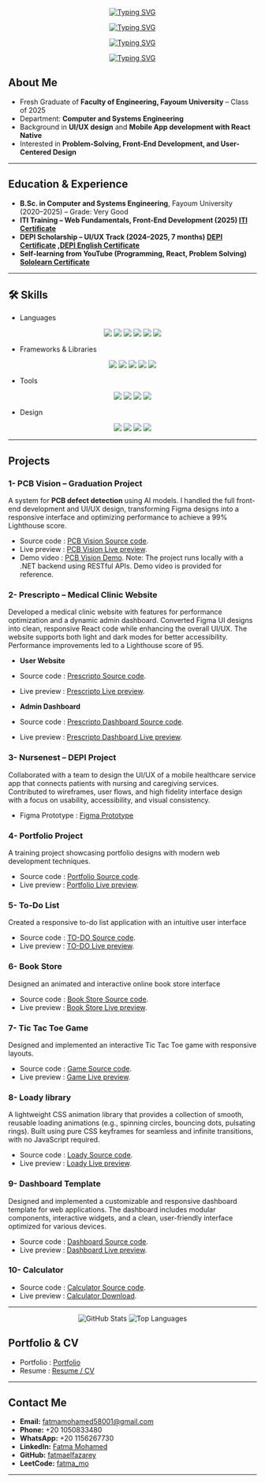 <div align="center">

 <!-- 
 <p>Welcome to my GitHub Profile</p>
 <p>I'm</p>  
 <h3 style="font-size:32px; font-weight:bold; margin:0;">Fatma Mohammed Elfazarey</h3>
 <p style="font-size:20px; margin-top:5px;">Front-End Developer | React | Angular | UI/UX</p>  
<h1></h1>
 -->
<!-- الترحيب -->
[![Typing SVG](https://readme-typing-svg.herokuapp.com?size=22&duration=2500&pause=1500&color=000000&center=true&vCenter=true&width=600&lines=Welcome+to+my+GitHub+Profile&repeat=false)](https://git.io/typing-svg)

<!-- I'm -->
[![Typing SVG](https://readme-typing-svg.herokuapp.com?size=22&duration=2000&pause=1500&color=000000&center=true&vCenter=true&width=600&lines=I'm&repeat=false)](https://git.io/typing-svg)

<!-- الاسم -->
[![Typing SVG](https://readme-typing-svg.herokuapp.com?size=32&duration=4000&pause=2000&color=36BCF7&center=true&vCenter=true&width=600&lines=Fatma+Mohammed+Elfazarey)](https://git.io/typing-svg)

<!-- العنوان -->
[![Typing SVG](https://readme-typing-svg.herokuapp.com?size=20&duration=3000&pause=2500&color=000000&center=true&vCenter=true&width=600&lines=Front-End+Developer+%7C+React+%7C+Angular+%7C+UI%2FUX&repeat=false)](https://git.io/typing-svg)

</div>

 ## About Me  
- Fresh Graduate of **Faculty of Engineering, Fayoum University** – Class of 2025  
- Department: **Computer and Systems Engineering**  
- Background in **UI/UX design** and **Mobile App development with React Native**  
- Interested in **Problem-Solving, Front-End Development, and User-Centered Design**  

---

## Education & Experience  
- **B.Sc. in Computer and Systems Engineering**, Fayoum University (2020–2025) – Grade: Very Good  
- **ITI Training – Web Fundamentals, Front-End Development (2025) [ITI Certificate](https://drive.google.com/drive/home?dmr=1&ec=wgc-drive-hero-goto)**  
- **DEPI Scholarship – UI/UX Track (2024–2025, 7 months) [DEPI Certificate](https://drive.google.com/file/d/1UYPMlZoGtfTBG4jSImu29FhhcAg-9VCC/view?usp=drive_link) ,[DEPI English Certificate](https://drive.google.com/file/d/1swpsP77gCihS4VxU4i49mP0LweVWulhw/view?usp=sharing)**
- **Self-learning from YouTube (Programming, React, Problem Solving) [Sololearn Certificate](https://drive.google.com/drive/search?dmr=1&ec=wgc-drive-hero-goto&q=depi)**  

---

## 🛠 Skills  

- Languages  
<div align="center">

<img src="https://img.shields.io/badge/HTML5-E34F26?style=for-the-badge&logo=html5&logoColor=white"/> 
<img src="https://img.shields.io/badge/CSS3-1572B6?style=for-the-badge&logo=css3&logoColor=white"/> 
<img src="https://img.shields.io/badge/JavaScript-F7DF1E?style=for-the-badge&logo=javascript&logoColor=black"/> 
<img src="https://img.shields.io/badge/TypeScript-3178C6?style=for-the-badge&logo=typescript&logoColor=white"/> 
<img src="https://img.shields.io/badge/Java-007396?style=for-the-badge&logo=java&logoColor=white"/> 
<img src="https://img.shields.io/badge/MySQL-4479A1?style=for-the-badge&logo=mysql&logoColor=white"/>  

</div>  



- Frameworks & Libraries  
<div align="center">

<img src="https://img.shields.io/badge/React-20232A?style=for-the-badge&logo=react&logoColor=61DAFB"/> 
<img src="https://img.shields.io/badge/Angular-DD0031?style=for-the-badge&logo=angular&logoColor=white"/> 
<img src="https://img.shields.io/badge/Bootstrap-7952B3?style=for-the-badge&logo=bootstrap&logoColor=white"/> 
<img src="https://img.shields.io/badge/Tailwind_CSS-38B2AC?style=for-the-badge&logo=tailwind-css&logoColor=white"/> 
<img src="https://img.shields.io/badge/React_Native-20232A?style=for-the-badge&logo=react&logoColor=61DAFB"/>  

</div>  



- Tools  
<div align="center">

<img src="https://img.shields.io/badge/Git-F05032?style=for-the-badge&logo=git&logoColor=white"/> 
<img src="https://img.shields.io/badge/GitHub-181717?style=for-the-badge&logo=github&logoColor=white"/> 
<img src="https://img.shields.io/badge/VS%20Code-007ACC?style=for-the-badge&logo=visual-studio-code&logoColor=white"/> 
<img src="https://img.shields.io/badge/Chrome_DevTools-FCC624?style=for-the-badge&logo=google-chrome&logoColor=black"/>  

</div>  



- Design  
<div align="center">

<img src="https://img.shields.io/badge/Figma-F24E1E?style=for-the-badge&logo=figma&logoColor=white"/> 
<img src="https://img.shields.io/badge/Adobe_XD-FF61F6?style=for-the-badge&logo=adobe-xd&logoColor=white"/> 
<img src="https://img.shields.io/badge/Adobe_Photoshop-31A8FF?style=for-the-badge&logo=adobe-photoshop&logoColor=white"/> 
<img src="https://img.shields.io/badge/Adobe_Illustrator-FF9A00?style=for-the-badge&logo=adobe-illustrator&logoColor=white"/>  

</div>


---

## Projects  

### 1- PCB Vision – Graduation Project  
A system for **PCB defect detection** using AI models. I handled the full front-end development and UI/UX design, transforming Figma designs into a responsive interface and optimizing performance to achieve a 99% Lighthouse score.  
- Source code : [PCB Vision Source code](https://github.com/fatmaelfazarey/PCB-Vision-02).
- Live preview : [PCB Vision Live preview](https://pcb-vision-02.vercel.app/).
- Demo video : [PCB Vision Demo](https://drive.google.com/drive/folders/11jeZNq8--LTTmqJJAuJPnv_Wpuf4YY5s). Note: The project runs locally with a .NET backend using RESTful APIs. Demo video is provided for reference.

### 2- Prescripto – Medical Clinic Website  
Developed a medical clinic website with features for performance optimization and a dynamic admin dashboard. Converted Figma UI designs into clean, responsive React code while enhancing the overall UI/UX. The website supports both light and dark modes for better accessibility. Performance improvements led to a Lighthouse score of 95. 
- <b>User Website </b>
- Source code : [Prescripto Source code](https://github.com/fatmaelfazarey/Prescripto11).
- Live preview : [Prescripto Live preview](https://prescripto11.vercel.app/).
  
- <b>Admin Dashboard </b>
- Source code : [Prescripto Dashboard Source code](https://github.com/fatmaelfazarey/Prescripto-Dashboard-v02).
- Live preview : [Prescripto Dashboard Live preview](https://prescripto-dashboard-v02-redskaphh-fatmaelfazareys-projects.vercel.app/dashboard).

### 3- Nursenest – DEPI Project  
Collaborated with a team to design the UI/UX of a mobile healthcare service app that connects patients with nursing and caregiving services. Contributed to wireframes, user flows, and high fidelity interface design with a focus on usability, accessibility, and visual consistency.
- Figma Prototype : [Figma Prototype](https://www.figma.com/proto/saA7MUzPLsvseyXaLObqlh/DEPI-Project?node-id=1013-4363)  

### 4- Portfolio Project  
A training project showcasing portfolio designs with modern web development techniques.
- Source code : [Portfolio Source code](https://github.com/fatmaelfazarey/portfolio-project-1).
- Live preview : [Portfolio Live preview](https://fatmaelfazarey.github.io/portfolio-project-1/).

### 5- To-Do List  
Created a responsive to-do list application with an intuitive user interface
- Source code : [TO-DO Source code](https://github.com/fatmaelfazarey/To-Do-List).
- Live preview : [TO-DO Live preview](https://fatmaelfazarey.github.io/To-Do-List/). 

### 6- Book Store  
Designed an animated and interactive online book store interface
- Source code : [Book Store Source code](https://github.com/fatmaelfazarey/Book-Store).
- Live preview : [Book Store Live preview](https://fatmaelfazarey.github.io/Book-Store/). 

### 7- Tic Tac Toe Game  
Designed and implemented an interactive Tic Tac Toe game with responsive layouts.
- Source code : [Game Source code](https://github.com/fatmaelfazarey/Tic-Tac-Toe-Game).
- Live preview : [Game Live preview](https://fatmaelfazarey.github.io/Tic-Tac-Toe-Game/). 

### 8- Loady library   
A lightweight CSS animation library that provides a collection of smooth, reusable loading animations (e.g., spinning circles, bouncing dots, pulsating rings). Built using pure CSS keyframes for seamless and infinite transitions, with no JavaScript required.
- Source code : [Loady Source code](https://github.com/fatmaelfazarey/Loady-).
- Live preview : [Loady Live preview](https://fatmaelfazarey.github.io/Loady-/). 

### 9- Dashboard Template  
Designed and implemented a customizable and responsive dashboard template for web applications. The dashboard includes modular components, interactive widgets, and a clean, user-friendly interface optimized for various devices.
- Source code : [Dashboard Source code](https://github.com/fatmaelfazarey/Dashboard-template).
- Live preview : [Dashboard Live preview](https://fatmaelfazarey.github.io/Dashboard-template/). 

### 10- Calculator  
- Source code : [Calculator Source code](https://github.com/fatmaelfazarey/Calculator).
- Live preview : [Calculator Download](https://expo.dev/accounts/fatma_mo/projects/calculator/builds/3c4c2789-2d07-4d40-b57a-1c414848f243). 



---
<div align="center">
  <img src="https://github-readme-stats.vercel.app/api?username=fatmaelfazarey&show_icons=true&theme=light" alt="GitHub Stats" />
  <img src="https://github-readme-stats.vercel.app/api/top-langs/?username=fatmaelfazarey&layout=compact" alt="Top Languages" />
</div>

## Portfolio & CV  
- Portfolio : [Portfolio](https://drive.google.com/drive/folders/1AP1f02IHYPCVC2xLgeQIymsxXoNjsNvF?usp=sharing)  
- Resume : [Resume / CV](https://drive.google.com/file/d/1CWeZcbnR52sjtls9Eb6Jl1zEpRFeTUtI/view?usp=sharing)  

---

## Contact Me  
- **Email:** fatmamohamed58001@gmail.com  
- **Phone:** +20 1050833480
- **WhatsApp:** +20 1156267730  
- **LinkedIn:** [Fatma Mohamed](https://www.linkedin.com/in/fatma-mohamed-03a390250)  
- **GitHub:** [fatmaelfazarey](https://github.com/fatmaelfazarey)  
- **LeetCode:** [fatma_mo](https://leetcode.com/u/fatma_mo/)  

---

